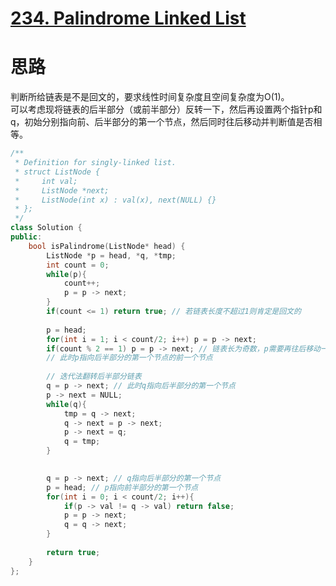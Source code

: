 # [234. Palindrome Linked List](https://leetcode.com/problems/palindrome-linked-list/description/)
# 思路
判断所给链表是不是回文的，要求线性时间复杂度且空间复杂度为O(1)。  
可以考虑现将链表的后半部分（或前半部分）反转一下，然后再设置两个指针p和q，初始分别指向前、后半部分的第一个节点，然后同时往后移动并判断值是否相等。

``` C++
/**
 * Definition for singly-linked list.
 * struct ListNode {
 *     int val;
 *     ListNode *next;
 *     ListNode(int x) : val(x), next(NULL) {}
 * };
 */
class Solution {
public:
    bool isPalindrome(ListNode* head) {
        ListNode *p = head, *q, *tmp;
        int count = 0;
        while(p){
            count++;
            p = p -> next;
        }
        if(count <= 1) return true; // 若链表长度不超过1则肯定是回文的
        
        p = head;
        for(int i = 1; i < count/2; i++) p = p -> next;
        if(count % 2 == 1) p = p -> next; // 链表长为奇数，p需要再往后移动一个节点
        // 此时p指向后半部分的第一个节点的前一个节点
        
        // 迭代法翻转后半部分链表
        q = p -> next; // 此时q指向后半部分的第一个节点
        p -> next = NULL;
        while(q){
            tmp = q -> next;
            q -> next = p -> next;
            p -> next = q;
            q = tmp;
        }
        

        q = p -> next; // q指向后半部分的第一个节点
        p = head; // p指向前半部分的第一个节点
        for(int i = 0; i < count/2; i++){
            if(p -> val != q -> val) return false;
            p = p -> next;
            q = q -> next;
        }
            
        return true;  
    }
};
```
